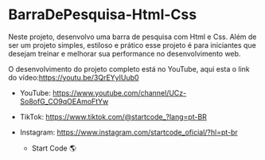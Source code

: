 # BarraDePesquisa-Html-Css

Neste projeto, desenvolvo uma barra de pesquisa com Html e Css. Além de ser um projeto simples, estiloso e prático esse projeto é para iniciantes que desejam treinar e melhorar sua performance no desenvolvimento web.

O desenvolvimento do projeto completo está no YouTube, aqui esta o link do vídeo:https://youtu.be/3QrEYyIUub0

  - YouTube: https://www.youtube.com/channel/UCz-So8ofG_CO9qOEAmoFtYw

  - TikTok: https://www.tiktok.com/@startcode_?lang=pt-BR

  - Instagram: https://www.instagram.com/startcode_oficial/?hl=pt-br

    - Start Code 🌎
